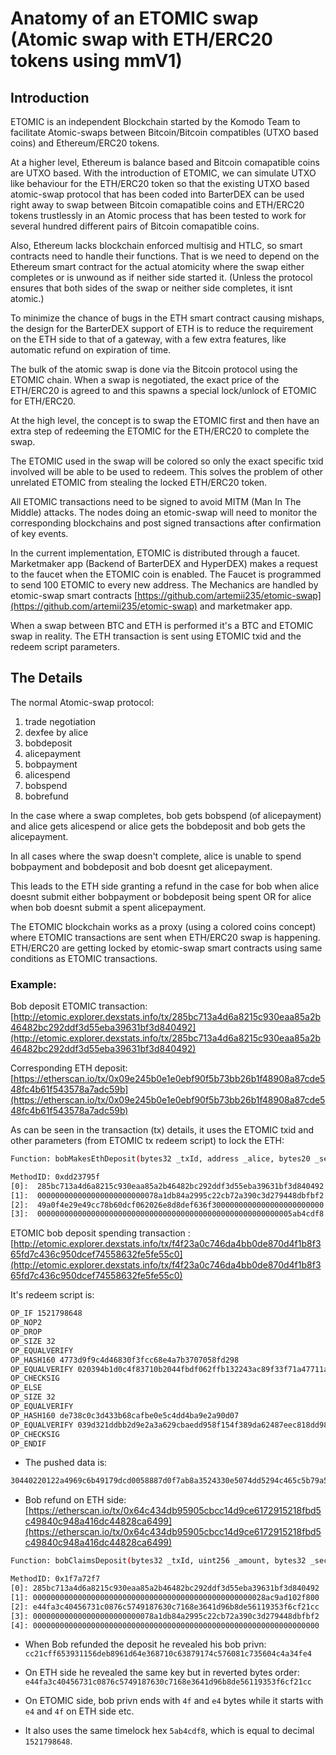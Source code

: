 # Anatomy of an ETOMIC swap (Atomic swap with ETH/ERC20 tokens using mmV1)

## Introduction

ETOMIC is an independent Blockchain started by the Komodo Team to facilitate Atomic-swaps between Bitcoin/Bitcoin compatibles (UTXO based coins) and Ethereum/ERC20 tokens.

At a higher level, Ethereum is balance based and Bitcoin comapatible coins are UTXO based. With the introduction of ETOMIC, we can simulate UTXO like behaviour for the ETH/ERC20 token so that the existing UTXO based atomic-swap protocol that has been coded into BarterDEX can be used right away to swap between Bitcoin comapatible coins and ETH/ERC20 tokens trustlessly in an Atomic process that has been tested to work for several hundred different pairs of Bitcoin comapatible coins.

Also, Ethereum lacks blockchain enforced multisig and HTLC, so smart contracts need to handle their functions. That is we need to depend on the Ethereum smart contract for the actual atomicity where the swap either completes or is unwound as if neither side started it. (Unless the protocol ensures that both sides of the swap or neither side completes, it isnt atomic.)

To minimize the chance of bugs in the ETH smart contract causing mishaps, the design for the BarterDEX support of ETH is to reduce the requirement on the ETH side to that of a gateway, with a few extra features, like automatic refund on expiration of time.

The bulk of the atomic swap is done via the Bitcoin protocol using the ETOMIC chain. When a swap is negotiated, the exact price of the ETH/ERC20 is agreed to and this spawns a special lock/unlock of ETOMIC for ETH/ERC20.

At the high level, the concept is to swap the ETOMIC first and then have an extra step of redeeming the ETOMIC for the ETH/ERC20 to complete the swap.

The ETOMIC used in the swap will be colored so only the exact specific txid involved will be able to be used to redeem. This solves the problem of other unrelated ETOMIC from stealing the locked ETH/ERC20 token.

All ETOMIC transactions need to be signed to avoid MITM (Man In The Middle) attacks. The nodes doing an etomic-swap will need to monitor the corresponding blockchains and post signed transactions after confirmation of key events.

In the current implementation, ETOMIC is distributed through a faucet. Marketmaker app (Backend of BarterDEX and HyperDEX) makes a request to the faucet when the ETOMIC coin is enabled. The Faucet is programmed to send 100 ETOMIC to every new address. The Mechanics are handled by etomic-swap smart contracts [https://github.com/artemii235/etomic-swap](https://github.com/artemii235/etomic-swap) and marketmaker app.

When a swap between BTC and ETH is performed it's a BTC and ETOMIC swap in reality. The ETH transaction is sent using ETOMIC txid and the redeem script parameters.

## The Details

The normal Atomic-swap protocol:

1. trade negotiation
1. dexfee by alice
1. bobdeposit
1. alicepayment
1. bobpayment
1. alicespend
1. bobspend
1. bobrefund

In the case where a swap completes, bob gets bobspend (of alicepayment) and alice gets alicespend or alice gets the bobdeposit and bob gets the alicepayment.

In all cases where the swap doesn't complete, alice is unable to spend bobpayment and bobdeposit and bob doesnt get alicepayment.

This leads to the ETH side granting a refund in the case for bob when alice doesnt submit either bobpayment or bobdeposit being spent OR for alice when bob doesnt submit a spent alicepayment.

The ETOMIC blockchain works as a proxy (using a colored coins concept) where ETOMIC transactions are sent when ETH/ERC20 swap is happening. ETH/ERC20 are getting locked by etomic-swap smart contracts using same conditions as ETOMIC transactions.

### Example:

Bob deposit ETOMIC transaction: [http://etomic.explorer.dexstats.info/tx/285bc713a4d6a8215c930eaa85a2b46482bc292ddf3d55eba39631bf3d840492](http://etomic.explorer.dexstats.info/tx/285bc713a4d6a8215c930eaa85a2b46482bc292ddf3d55eba39631bf3d840492)

Corresponding ETH deposit: [https://etherscan.io/tx/0x09e245b0e1e0ebf90f5b73bb26b1f48908a87cde548fc4b61f543578a7adc59b](https://etherscan.io/tx/0x09e245b0e1e0ebf90f5b73bb26b1f48908a87cde548fc4b61f543578a7adc59b)

As can be seen in the transaction (tx) details, it uses the ETOMIC txid and other parameters (from ETOMIC tx redeem script) to lock the ETH:

```bash
Function: bobMakesEthDeposit(bytes32 _txId, address _alice, bytes20 _secretHash, uint64 _lockTime)

MethodID: 0xdd23795f
[0]:  285bc713a4d6a8215c930eaa85a2b46482bc292ddf3d55eba39631bf3d840492
[1]:  000000000000000000000000078a1db84a2995c22cb72a390c3d279448dbfbf2
[2]:  49a0f4e29e49cc78b60dcf062026e8d8def636f3000000000000000000000000
[3]:  000000000000000000000000000000000000000000000000000000005ab4cdf8
```

ETOMIC bob deposit spending transaction : [http://etomic.explorer.dexstats.info/tx/f4f23a0c746da4bb0de870d4f1b8f365fd7c436c950dcef74558632fe5fe55c0](http://etomic.explorer.dexstats.info/tx/f4f23a0c746da4bb0de870d4f1b8f365fd7c436c950dcef74558632fe5fe55c0)

It's redeem script is:

```bash
OP_IF 1521798648
OP_NOP2
OP_DROP
OP_SIZE 32
OP_EQUALVERIFY
OP_HASH160 4773d9f9c4d46830f3fcc68e4a7b3707058fd298
OP_EQUALVERIFY 020394b1d0c4f83710b2044fbdf062ffb132243ac89f33f71a47711a53defc4278
OP_CHECKSIG
OP_ELSE
OP_SIZE 32
OP_EQUALVERIFY
OP_HASH160 de738c0c3d433b68cafbe0e5c4dd4ba9e2a90d07
OP_EQUALVERIFY 039d321ddbb2d9e2a3a629cbaedd958f154f389da62487eec818dd98cfd7fc6416
OP_CHECKSIG
OP_ENDIF
```

- The pushed data is:

```bash
30440220122a4969c6b49179dcd0058887d0f7ab8a3524330e5074dd5294c465c5b79a50022026d2408e6769517b789377deb9eb086d26052d3af42adb1010ce8f3c65a4bdcc01 cc21cff653931156deb8961d64e368710c63879174c576081c735604c4a34fe4
```

- Bob refund on ETH side: [https://etherscan.io/tx/0x64c434db95905cbcc14d9ce6172915218fbd5c49840c948a416dc44828ca6499](https://etherscan.io/tx/0x64c434db95905cbcc14d9ce6172915218fbd5c49840c948a416dc44828ca6499)

```bash
Function: bobClaimsDeposit(bytes32 _txId, uint256 _amount, bytes32 _secret, address _alice, address _tokenAddress)

MethodID: 0x1f7a72f7
[0]: 285bc713a4d6a8215c930eaa85a2b46482bc292ddf3d55eba39631bf3d840492
[1]: 0000000000000000000000000000000000000000000000000028ac9ad102f800
[2]: e44fa3c40456731c0876c5749187630c7168e3641d96b8de56119353f6cf21cc
[3]: 000000000000000000000000078a1db84a2995c22cb72a390c3d279448dbfbf2
[4]: 0000000000000000000000000000000000000000000000000000000000000000
```

- When Bob refunded the deposit he revealed his bob privn: `cc21cff653931156deb8961d64e368710c63879174c576081c735604c4a34fe4`

- On ETH side he revealed the same key but in reverted bytes order: `e44fa3c40456731c0876c5749187630c7168e3641d96b8de56119353f6cf21cc`

- On ETOMIC side, bob privn ends with `4f` and `e4` bytes while it starts with `e4` and `4f` on ETH side etc.

- It also uses the same timelock hex `5ab4cdf8`, which is equal to decimal `1521798648`.
